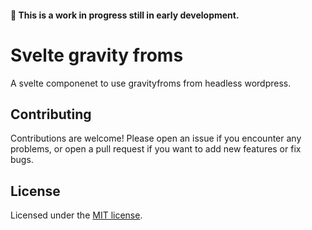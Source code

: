 #### :construction: This is a work in progress still in early development.

# Svelte gravity froms

A svelte componenet to use gravityfroms from headless wordpress.

## Contributing

Contributions are welcome! Please open an issue if you encounter any problems, or open a pull request if you want to add new features or fix bugs.

## License

Licensed under the [MIT license](https://github.com/HubbeDev/svelte-gravity-forms/blob/main/LICENSE.md).
